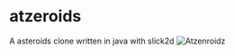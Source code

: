 # atzeroids
A asteroids clone written in java with slick2d
![Atzenroidz]("https://raw.githubusercontent.com/frankred/atzeroids/master/screenshot.png")
